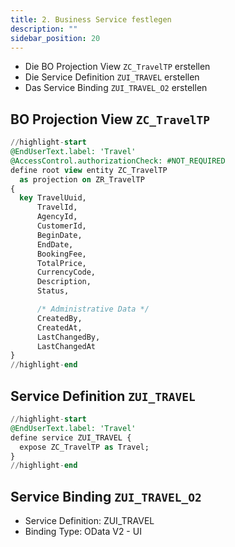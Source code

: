 ```yaml
---
title: 2. Business Service festlegen
description: ""
sidebar_position: 20
---
```


- Die BO Projection View `ZC_TravelTP` erstellen
- Die Service Definition `ZUI_TRAVEL` erstellen
- Das Service Binding `ZUI_TRAVEL_O2` erstellen

## BO Projection View `ZC_TravelTP`

```sql showLineNumbers
//highlight-start
@EndUserText.label: 'Travel'
@AccessControl.authorizationCheck: #NOT_REQUIRED
define root view entity ZC_TravelTP
  as projection on ZR_TravelTP
{
  key TravelUuid,
      TravelId,
      AgencyId,
      CustomerId,
      BeginDate,
      EndDate,
      BookingFee,
      TotalPrice,
      CurrencyCode,
      Description,
      Status,

      /* Administrative Data */
      CreatedBy,
      CreatedAt,
      LastChangedBy,
      LastChangedAt
}
//highlight-end
```

## Service Definition `ZUI_TRAVEL`

```sql showLineNumbers
//highlight-start
@EndUserText.label: 'Travel'
define service ZUI_TRAVEL {
  expose ZC_TravelTP as Travel;
}
//highlight-end
```

## Service Binding `ZUI_TRAVEL_O2`

- Service Definition: ZUI_TRAVEL
- Binding Type: OData V2 - UI
